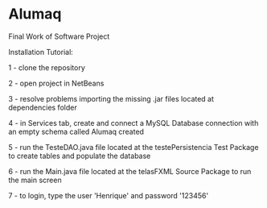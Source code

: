 # Alumaq
Final Work of Software Project

Installation Tutorial:

1 - clone the repository

2 - open project in NetBeans

3 - resolve problems importing the missing .jar files located at dependencies folder

4 - in Services tab, create and connect a MySQL Database connection with an empty schema called Alumaq created

5 - run the TesteDAO.java file located at the testePersistencia Test Package to create tables and populate the database

6 - run the Main.java file located at the telasFXML Source Package to run the main screen

7 - to login, type the user 'Henrique' and password '123456'
